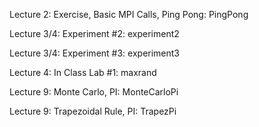 Lecture 2: Exercise, Basic MPI Calls, Ping Pong:	PingPong

Lecture 3/4: Experiment #2:				experiment2

Lecture 3/4: Experiment #3:				experiment3

Lecture 4: In Class Lab #1:				maxrand

Lecture 9: Monte Carlo, PI:				MonteCarloPi

Lecture 9: Trapezoidal Rule, PI:			TrapezPi
